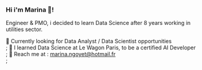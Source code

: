 ### Hi i'm Marina 👋!

<!--
**mngoyet/mngoyet** is a ✨ _special_ ✨ repository because its `README.md` (this file) appears on your GitHub profile.

-->
Engineer & PMO, i decided to learn Data Science after 8 years working in utilities sector. 

🔭 Currently looking for Data Analyst / Data Scientist opportunities <br/>;
🚋 I learned Data Science at Le Wagon Paris, to be a certified AI Developer <br/>;
📧 Reach me at : marina.ngoyet@hotmail.fr <br/>;
